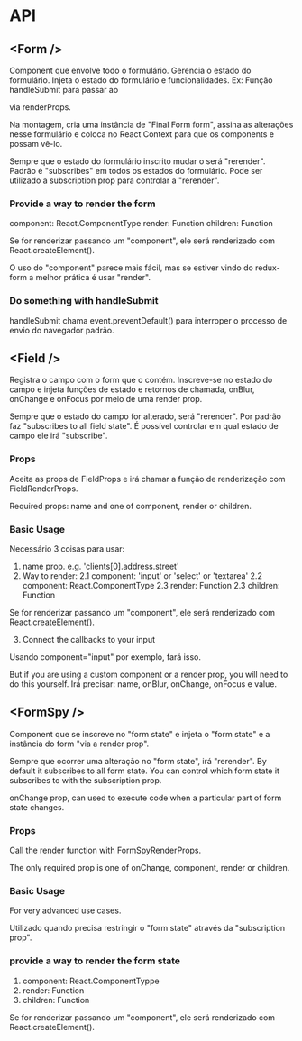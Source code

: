 # API
## <Form \/>
Component que envolve todo o formulário.
Gerencia o estado do formulário.
Injeta o estado do formulário e funcionalidades. Ex: Função handleSubmit para passar ao <form> via renderProps.

Na montagem, <Form /> cria uma instância de "Final Form form", assina as alterações nesse formulário
e coloca no React Context para que os components <Field /> e <FormSpy /> possam vê-lo.

Sempre que o estado do formulário inscrito mudar o <Form /> será "rerender".
Padrão é "subscribes" em todos os estados do formulário.
Pode ser utilizado a subscription prop para controlar a "rerender".

### Provide a way to render the form
component: React.ComponentType
render: Function
children: Function

Se for renderizar passando um "component", ele será renderizado com React.createElement().

O uso do "component" parece mais fácil, mas se estiver vindo do redux-form a melhor prática é usar "render".

### Do something with handleSubmit
handleSubmit chama event.preventDefault() para interroper o processo de envio do navegador padrão.


## <Field \/>
Registra o campo com o form que o contém.
Inscreve-se no estado do campo e injeta funções de estado e retornos de chamada, onBlur, onChange e onFocus
por meio de uma render prop.

Sempre que o estado do campo for alterado, será "rerender".
Por padrão faz "subscribes to all field state".
É possível controlar em qual estado de campo ele irá "subscribe".

### Props
Aceita as props de FieldProps e irá chamar a função de renderização com FieldRenderProps.

Required props: name and one of component, render or children.

### Basic Usage

Necessário 3 coisas para usar:
1. name prop. e.g. 'clients[0].address.street'
2. Way to render:
    2.1 component: 'input' or 'select' or 'textarea'
    2.2 component: React.ComponentType
    2.3 render: Function
    2.3 children: Function

Se for renderizar passando um "component", ele será renderizado com React.createElement().

3. Connect the callbacks to your input

Usando component="input" por exemplo, <Field /> fará isso.

But if you are using a custom component or a render prop, you will need to do this yourself.
Irá precisar: name, onBlur, onChange, onFocus e value.

## <FormSpy \/>
Component que se inscreve no "form state" e injeta o "form state" e a instância do form "via a render prop".

Sempre que ocorrer uma alteração no "form state", irá "rerender".
By default it subscribes to all form state.
You can control which form state it subscribes to with the subscription prop.

onChange prop, can used to execute code when a particular part of form state changes.

### Props
Call the render function with FormSpyRenderProps.

The only required prop is one of onChange, component, render or children.

### Basic Usage
For very advanced use cases.

Utilizado quando precisa restringir o "form state" através da "subscription prop".

### provide a way to render the form state
1. component: React.ComponentTyppe
2. render: Function
3. children: Function

Se for renderizar passando um "component", ele será renderizado com React.createElement().
